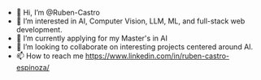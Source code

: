 - 👋 Hi, I’m @Ruben-Castro
- 👀 I’m interested in AI, Computer Vision, LLM, ML, and full-stack web development.  
- 🌱 I’m currently applying for my Master's in AI 
- 💞️ I’m looking to collaborate on interesting projects centered around AI. 
- 📫 How to reach me https://www.linkedin.com/in/ruben-castro-espinoza/

<!---
Ruben-Castro/Ruben-Castro is a ✨ special ✨ repository because its `README.md` (this file) appears on your GitHub profile.
You can click the Preview link to take a look at your changes.
--->
